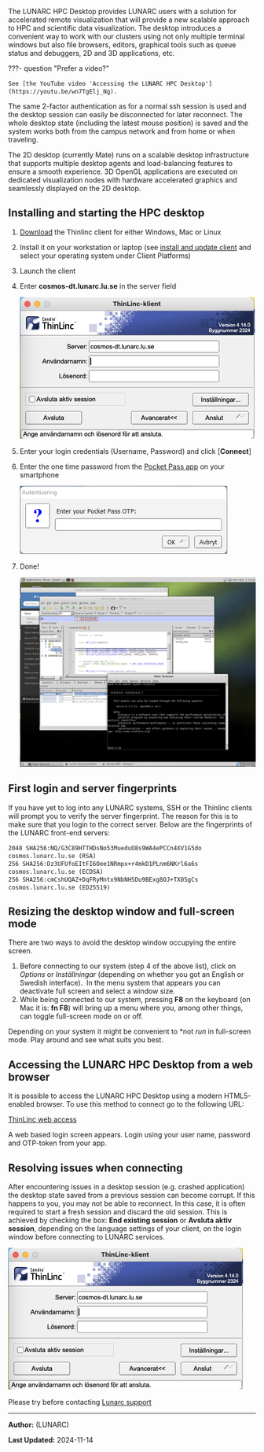 The LUNARC HPC Desktop provides LUNARC users with a solution for accelerated remote visualization that will provide a new scalable approach to HPC and scientific data visualization. The desktop introduces a convenient way to work with our clusters using not only multiple terminal windows but also file browsers, editors, graphical tools such as queue status and debuggers, 2D and 3D applications, etc.

???- question "Prefer a video?"

    See [the YouTube video 'Accessing the LUNARC HPC Desktop'](https://youtu.be/wn7TgElj_Ng).

The same 2-factor authentication as for a normal ssh session is used and the desktop session can easily be disconnected for later reconnect. The whole desktop state (including the latest mouse position) is saved and the system works both from the campus network and from home or when traveling.

The 2D desktop (currently Mate) runs on a scalable desktop infrastructure that supports multiple desktop agents and load-balancing features to ensure a smooth experience. 3D OpenGL applications are executed on dedicated visualization nodes with hardware accelerated graphics and seamlessly displayed on the 2D desktop.

## Installing and starting the HPC desktop

 1. [Download](https://www.cendio.com/thinlinc/download "Download") the Thinlinc client for either Windows, Mac or Linux 
 1. Install it on your workstation or laptop (see [install and update client](https://www.cendio.com/resources/docs/tag/client_linux.html) and select your operating system under Client Platforms)
 1. Launch the client
 1. Enter **cosmos-dt.lunarc.lu.se** in the server field 
 
    ![login window](../images/desktopLogin.png "Desktop login window")
 
 1. Enter your login credentials (Username, Password) and click [**Connect**]
 1. Enter the one time password from the [Pocket Pass app](authenticator_howto.md) on your smartphone
 
    ![otp input screen](../images/desktopOTP.png "OTP input screen")
 
 1. Done!

    ![sample screen](../images/desktopSampleScreen.png "Desktop sample screen")

## First login and server fingerprints

If you have yet to log into any LUNARC systems, SSH or the Thinlinc clients will prompt you to verify the server fingerprint. The reason for this is to make sure that you login to the correct server. Below are the fingerprints of the LUNARC front-end servers:

```console
2048 SHA256:NQ/G3C89HTTHDsNo53MueduO8s9WA4ePCCn4XV1G5do cosmos.lunarc.lu.se (RSA)
256 SHA256:Dz3UFUfoEItFI6Oee1NRmpx+r4mkD1PLnm6NKrl6a6s cosmos.lunarc.lu.se (ECDSA)
256 SHA256:cmCshUQAZ+DqFRyMntx9NbNHSDu9BExg8OJ+TX05gCs cosmos.lunarc.lu.se (ED25519)
```

## Resizing the desktop window and full-screen mode

There are two ways to avoid the desktop window occupying the entire screen. 

 1. Before connecting to our system (step 4 of the above list), click on *Options* or *Inställningar* (depending on whether you got an English or Swedish interface).  In the menu system that appears you can deactivate full screen and select a window size.  
 2. While being connected to our system, pressing **F8** on the keyboard (on Mac it is: **fn F8**) will bring up a menu where you, among other things, can toggle full-screen mode on or off. 

Depending on your system it might be convenient to *not _run_ in full-screen mode. Play around and see what suits you best.

## Accessing the LUNARC HPC Desktop from a web browser

It is possible to access the LUNARC HPC Desktop using a modern HTML5-enabled browser. To use this method to connect go to the following URL:

[ThinLinc web access](https://cosmos-dt.lunarc.lu.se:300)

A web based login screen appears. Login using your user name, password and OTP-token from your app.

## Resolving issues when connecting

After encountering issues in a desktop session (e.g. crashed application) the desktop state saved from a previous session can become corrupt. If this happens to you, you may not be able to reconnect. In this case, it is often required to start a fresh session and discard the old session.  This is achieved by checking the box: **End existing session** or **Avsluta aktiv session**, depending on the language settings of your client, on the login window before connecting to LUNARC services.

![login window](../images/desktopLogin.png "Desktop login window")

Please try before contacting [Lunarc support](https://supr.naiss.se/support/?centre_resource=c5 "LUNARC support form")

---

**Author:**
(LUNARC)

**Last Updated:**
2024-11-14
